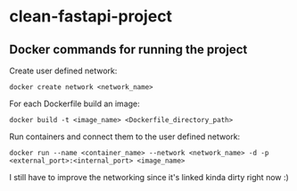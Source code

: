 # clean-fastapi-project

## Docker commands for running the project

Create user defined network:

```docker
docker create network <network_name>
```

For each Dockerfile build an image:

```docker
docker build -t <image_name> <Dockerfile_directory_path>
```

Run containers and connect them to the user defined network:

```docker
docker run --name <container_name> --network <network_name> -d -p <external_port>:<internal_port> <image_name>
```

I still have to improve the networking since it's linked kinda dirty right now :)
